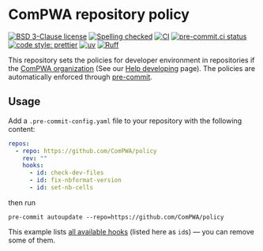 # ComPWA repository policy

[![BSD 3-Clause license](https://img.shields.io/badge/License-BSD_3--Clause-blue.svg)](https://opensource.org/licenses/BSD-3-Clause)
[![Spelling checked](https://img.shields.io/badge/cspell-checked-brightgreen.svg)](https://github.com/streetsidesoftware/cspell/tree/master/packages/cspell)
[![CI](https://github.com/ComPWA/policy/actions/workflows/ci.yml/badge.svg)](https://github.com/ComPWA/policy/actions/workflows/ci.yml)
[![pre-commit.ci status](https://results.pre-commit.ci/badge/github/ComPWA/policy/main.svg)](https://results.pre-commit.ci/latest/github/ComPWA/policy/main)
[![code style: prettier](https://img.shields.io/badge/code_style-prettier-ff69b4.svg?style=flat-square)](https://github.com/prettier/prettier)
[![uv](https://img.shields.io/endpoint?url=https://raw.githubusercontent.com/astral-sh/uv/main/assets/badge/v0.json)](https://github.com/astral-sh/uv)
[![Ruff](https://img.shields.io/endpoint?url=https://raw.githubusercontent.com/charliermarsh/ruff/main/assets/badge/v2.json)](https://github.com/astral-sh/ruff)

This repository sets the policies for developer environment in repositories if the [ComPWA organization](https://github.com/ComPWA) (See our [Help developing](https://compwa.github.io/develop) page). The policies are automatically enforced through [pre-commit](https://pre-commit.com).

## Usage

Add a `.pre-commit-config.yaml` file to your repository with the following content:

```yaml
repos:
  - repo: https://github.com/ComPWA/policy
    rev: ""
    hooks:
      - id: check-dev-files
      - id: fix-nbformat-version
      - id: set-nb-cells
```

then run

```shell
pre-commit autoupdate --repo=https://github.com/ComPWA/policy
```

This example lists [all available hooks](./.pre-commit-hooks.yaml) (listed here as `id`s) ― you can remove some of them.

